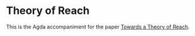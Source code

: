 # Theory of Reach

This is the Agda accompaniment for the paper [Towards a Theory of Reach](http://www.cs.nott.ac.uk/~gmh/reach.pdf).
